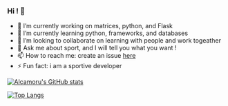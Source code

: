 ### Hi ! 👋

- 🔭 I’m currently working on matrices, python, and Flask
- 🌱 I’m currently learning python, frameworks, and databases
- 👯 I’m looking to collaborate on learning with people and work togeather
- 💬 Ask me about sport, and I will tell you what you want !
- 📫 How to reach me: create an issue [here](https://github.com/Alcamoru/Alcamoru/issues)
- ⚡ Fun fact: i am a sportive developer

[![Alcamoru's GitHub stats](https://github-readme-stats.vercel.app/api?username=Alcamoru&show_icons=true&theme=dracula&include_all_commits=true&border_radius=10&bg_color=30,373737,373737,373737,FF6C4C&title_color=B9B9B9)](https://github.com/anuraghazra/github-readme-stats)

[![Top Langs](https://github-readme-stats.vercel.app/api/top-langs/?username=Alcamoru)](https://github.com/anuraghazra/github-readme-stats)
